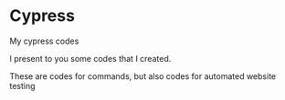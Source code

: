 # Cypress
My cypress codes 



I present to you some codes that I created.

These are codes for commands, but also codes for automated website testing

